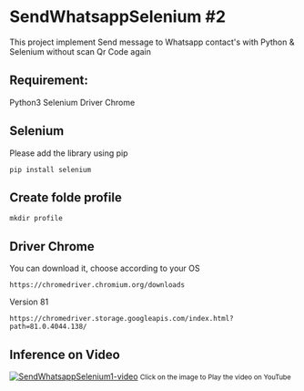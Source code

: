 # SendWhatsappSelenium #2

This project implement Send message to Whatsapp contact's with Python & Selenium without scan Qr Code again

## Requirement:
Python3
Selenium
Driver Chrome

## Selenium
Please add the library using pip
```
pip install selenium
```

## Create folde profile
```
mkdir profile
```

## Driver Chrome
You can download it,  choose according to your OS

```
https://chromedriver.chromium.org/downloads
```
 
Version 81
```
https://chromedriver.storage.googleapis.com/index.html?path=81.0.4044.138/
```

## Inference on Video

[![SendWhatsappSelenium1-video](https://img.youtube.com/vi/kmp7M7Y9YYU/0.jpg)](https://www.youtube.com/watch?v=kmp7M7Y9YYU)
<small> Click on the image to Play the video on YouTube </small>




